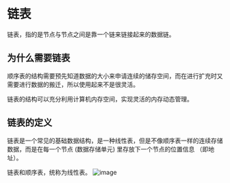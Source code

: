 # 链表

链表，指的是节点与节点之间是靠一个链来链接起来的数据链。

## 为什么需要链表 

顺序表的结构需要预先知道数据的大小来申请连续的储存空间，而在进行扩充时又需要进行数据的搬迁，所以使用起来不是很灵活。

链表的结构可以充分利用计算机内存空间，实现灵活的内存动态管理。


## 链表的定义

链表是一个常见的基础数据结构，是一种线性表，但是不像顺序表一样的连续存储数据，而是在每一个节点 (数据存储单元) 里存放下一个节点的位置信息 （即地址）。

链表和顺序表，统称为线性表。
![image](https://github.com/xiaoxingchen505/DataStructure-Algorithm-Notes/blob/master/images/ll.png)


